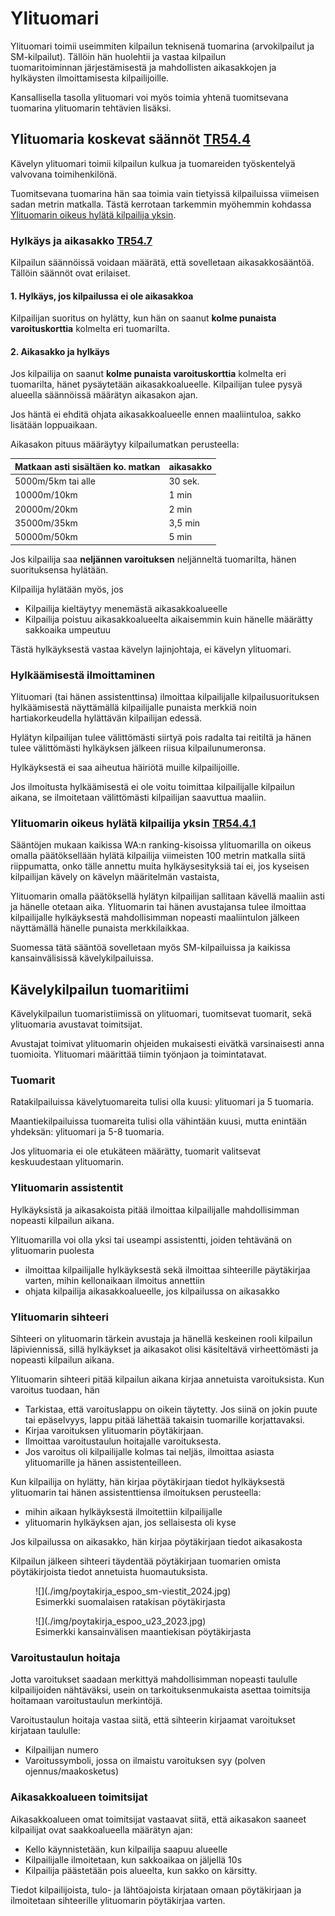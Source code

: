# Ylituomari

Ylituomari toimii useimmiten kilpailun teknisenä tuomarina (arvokilpailut ja SM-kilpailut). Tällöin hän huolehtii ja vastaa kilpailun tuomaritoiminnan järjestämisestä ja mahdollisten aikasakkojen ja hylkäysten ilmoittamisesta kilpailijoille. 

Kansallisella tasolla ylituomari voi myös toimia yhtenä tuomitsevana tuomarina ylituomarin tehtävien lisäksi.

## Ylituomaria koskevat säännöt [TR54.4](./saannot.md#54.4)

Kävelyn ylituomari toimii kilpailun kulkua ja tuomareiden työskentelyä valvovana toimihenkilönä.

Tuomitsevana tuomarina hän saa toimia vain tietyissä kilpailuissa viimeisen sadan metrin matkalla. Tästä kerrotaan tarkemmin myöhemmin kohdassa [Ylituomarin oikeus hylätä kilpailija yksin](#ylituomarin-oikeus-hylata-kilpailija-yksin-tr5441).

### Hylkäys ja aikasakko [TR54.7](./saannot.md/#54.7)

Kilpailun säännöissä voidaan määrätä, että sovelletaan aikasakkosääntöä. Tällöin säännöt ovat erilaiset.

#### 1. Hylkäys, jos kilpailussa ei ole aikasakkoa

Kilpailijan suoritus on hylätty, kun hän on saanut **kolme punaista varoituskorttia** kolmelta eri tuomarilta. 

#### 2. Aikasakko ja hylkäys

Jos kilpailija on saanut **kolme punaista varoituskorttia** kolmelta eri tuomarilta, hänet pysäytetään aikasakkoalueelle. Kilpailijan tulee pysyä alueella säännöissä määrätyn aikasakon ajan. 

Jos häntä ei ehditä ohjata aikasakkoalueelle ennen maaliintuloa, sakko lisätään loppuaikaan.

Aikasakon pituus määräytyy kilpailumatkan perusteella:

| Matkaan asti sisältäen ko. matkan | aikasakko |
| --------------------------------- | --------- |
| 5000m/5km tai alle                | 30 sek.   |
| 10000m/10km                       | 1 min     |
| 20000m/20km                       | 2 min     |
| 35000m/35km                       | 3,5 min   |
| 50000m/50km                       | 5 min     |

Jos kilpailija saa **neljännen varoituksen** neljänneltä tuomarilta, hänen suorituksensa hylätään.

Kilpailija hylätään myös, jos

- Kilpailija kieltäytyy menemästä aikasakkoalueelle
- Kilpailija poistuu aikasakkoalueelta aikaisemmin kuin hänelle määrätty sakkoaika umpeutuu

Tästä hylkäyksestä vastaa kävelyn lajinjohtaja, ei kävelyn ylituomari.

### Hylkäämisestä ilmoittaminen

Ylituomari (tai hänen assistenttinsa) ilmoittaa kilpailijalle kilpailusuorituksen hylkäämisestä näyttämällä kilpailijalle punaista merkkiä noin hartiakorkeudella hylättävän kilpailijan edessä.

Hylätyn kilpailijan tulee välittömästi siirtyä pois radalta tai reitiltä ja hänen tulee välittömästi hylkäyksen jälkeen riisua kilpailunumeronsa.

Hylkäyksestä ei saa aiheutua häiriötä muille kilpailijoille.

Jos ilmoitusta hylkäämisestä ei ole voitu toimittaa kilpailijalle kilpailun aikana, se ilmoitetaan välittömästi kilpailijan saavuttua maaliin.

### Ylituomarin oikeus hylätä kilpailija yksin [TR54.4.1](./saannot.md#54.4.1)

Sääntöjen mukaan kaikissa WA:n ranking-kisoissa ylituomarilla on oikeus omalla päätöksellään hylätä kilpailija viimeisten 100 metrin matkalla siitä riippumatta, onko tälle annettu muita hylkäysesityksiä tai ei, jos kyseisen kilpailijan kävely on kävelyn määritelmän vastaista,

Ylituomarin omalla päätöksellä hylätyn kilpailijan sallitaan kävellä maaliin asti ja hänelle otetaan aika. Ylituomarin tai hänen avustajansa tulee ilmoittaa kilpailijalle hylkäyksestä mahdollisimman nopeasti maaliintulon jälkeen näyttämällä hänelle punaista merkkilaikkaa.

Suomessa tätä sääntöä sovelletaan myös SM-kilpailuissa ja kaikissa kansainvälisissä kävelykilpailuissa.

## Kävelykilpailun tuomaritiimi

Kävelykilpailun tuomaristiimissä on ylituomari, tuomitsevat tuomarit, sekä ylituomaria avustavat toimitsijat. 

Avustajat toimivat ylituomarin ohjeiden mukaisesti eivätkä varsinaisesti anna tuomioita. Ylituomari määrittää tiimin työnjaon ja toimintatavat.

### Tuomarit

Ratakilpailuissa kävelytuomareita tulisi olla kuusi: ylituomari ja 5 tuomaria. 

Maantiekilpailuissa tuomareita tulisi olla vähintään kuusi, mutta enintään yhdeksän: ylituomari ja 5-8 tuomaria. 

Jos ylituomaria ei ole etukäteen määrätty, tuomarit valitsevat keskuudestaan ylituomarin.

### Ylituomarin assistentit

Hylkäyksistä ja aikasakoista pitää ilmoittaa kilpailijalle mahdollisimman nopeasti kilpailun aikana. 

Ylituomarilla voi olla yksi tai useampi assistentti, joiden tehtävänä on ylituomarin puolesta  

- ilmoittaa kilpailijalle hylkäyksestä sekä ilmoittaa sihteerille päytäkirjaa varten, mihin kellonaikaan ilmoitus annettiin
- ohjata kilpailija aikasakkoalueelle, jos kilpailussa on aikasakko

### Ylituomarin sihteeri

Sihteeri on ylituomarin tärkein avustaja ja hänellä keskeinen rooli kilpailun läpiviennissä, sillä hylkäykset ja aikasakot olisi käsiteltävä virheettömästi ja nopeasti kilpailun aikana.

Ylituomarin sihteeri pitää kilpailun aikana kirjaa annetuista varoituksista. Kun varoitus tuodaan, hän

- Tarkistaa, että varoituslappu on oikein täytetty. Jos siinä on jokin puute tai epäselvyys, lappu pitää lähettää takaisin tuomarille korjattavaksi.
- Kirjaa varoituksen ylituomarin pöytäkirjaan.
- Ilmoittaa varoitustaulun hoitajalle varoituksesta.
- Jos varoitus oli kilpailijalle kolmas tai neljäs, ilmoittaa asiasta ylituomarille ja hänen assistenteilleen.

Kun kilpailija on hylätty, hän kirjaa pöytäkirjaan tiedot hylkäyksestä ylituomarin tai hänen assistenttiensa ilmoituksen perusteella:

- mihin aikaan hylkäyksestä ilmoitettiin kilpailijalle
- ylituomarin hylkäyksen ajan, jos sellaisesta oli kyse

Jos kilpailussa on aikasakko, hän kirjaa pöytäkirjaan tiedot aikasakosta 

Kilpailun jälkeen sihteeri täydentää pöytäkirjaan tuomarien omista pöytäkirjoista tiedot annetuista huomautuksista.
<figure markdown="span">
  ![](./img/poytakirja_espoo_sm-viestit_2024.jpg)
  <figcaption>Esimerkki suomalaisen ratakisan pöytäkirjasta</figcaption>
</figure>

<figure markdown="span">
  ![](./img/poytakirja_espoo_u23_2023.jpg)
  <figcaption>Esimerkki kansainvälisen maantiekisan pöytäkirjasta</figcaption>
</figure>

### Varoitustaulun hoitaja

Jotta varoitukset saadaan merkittyä mahdollisimman nopeasti taululle kilpailijoiden nähtäväksi, usein on tarkoituksenmukaista asettaa toimitsija hoitamaan varoitustaulun merkintöjä. 

Varoitustaulun hoitaja vastaa siitä, että sihteerin kirjaamat varoitukset kirjataan taululle:

- Kilpailijan numero
- Varoitussymboli, jossa on ilmaistu varoituksen syy (polven ojennus/maakosketus)

### Aikasakkoalueen toimitsijat

Aikasakkoalueen omat toimitsijat vastaavat siitä, että aikasakon saaneet kilpailijat ovat saakkoalueella määrätyn ajan:

- Kello käynnistetään, kun kilpailija saapuu alueelle
- Kilpailijalle ilmoitetaan, kun sakkoaikaa on jäljellä 10s 
- Kilpailija päästetään pois alueelta, kun sakko on kärsitty.

Tiedot kilpailijoista, tulo- ja lähtöajoista kirjataan omaan pöytäkirjaan ja ilmoitetaan sihteerille ylituomarin pöytäkirjaa varten.




